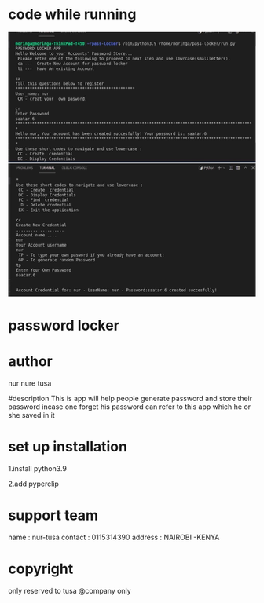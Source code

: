 # code while running 
 <img src="/11.jpeg">
  <img src="/22.jpeg">


# password locker

# author
nur nure tusa

#description
This is app will help people generate password and store their password incase one forget his password can refer to this app which he or she saved in it




# set up installation
1.install python3.9

2.add pyperclip

# support team
name :  nur-tusa 
contact : 0115314390
address : NAIROBI -KENYA



# copyright 
only reserved to tusa @company  only
